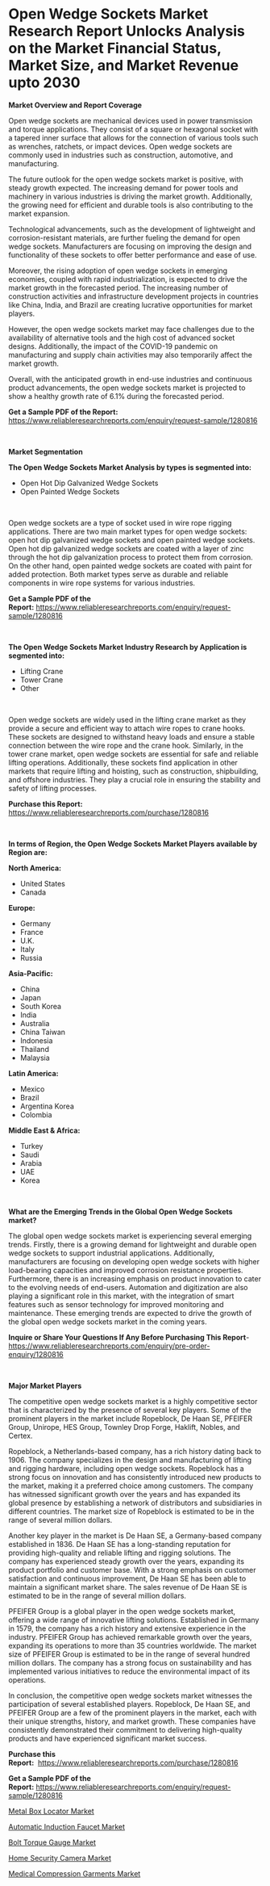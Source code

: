 <p><h1>Open Wedge Sockets Market Research Report Unlocks Analysis on the Market Financial Status, Market Size, and Market Revenue upto 2030</h1></p><p><strong>Market Overview and Report Coverage</strong></p>
<p><p>Open wedge sockets are mechanical devices used in power transmission and torque applications. They consist of a square or hexagonal socket with a tapered inner surface that allows for the connection of various tools such as wrenches, ratchets, or impact devices. Open wedge sockets are commonly used in industries such as construction, automotive, and manufacturing.</p><p>The future outlook for the open wedge sockets market is positive, with steady growth expected. The increasing demand for power tools and machinery in various industries is driving the market growth. Additionally, the growing need for efficient and durable tools is also contributing to the market expansion.</p><p>Technological advancements, such as the development of lightweight and corrosion-resistant materials, are further fueling the demand for open wedge sockets. Manufacturers are focusing on improving the design and functionality of these sockets to offer better performance and ease of use.</p><p>Moreover, the rising adoption of open wedge sockets in emerging economies, coupled with rapid industrialization, is expected to drive the market growth in the forecasted period. The increasing number of construction activities and infrastructure development projects in countries like China, India, and Brazil are creating lucrative opportunities for market players.</p><p>However, the open wedge sockets market may face challenges due to the availability of alternative tools and the high cost of advanced socket designs. Additionally, the impact of the COVID-19 pandemic on manufacturing and supply chain activities may also temporarily affect the market growth.</p><p>Overall, with the anticipated growth in end-use industries and continuous product advancements, the open wedge sockets market is projected to show a healthy growth rate of 6.1% during the forecasted period.</p></p>
<p><strong>Get a Sample PDF of the Report:</strong> <a href="https://www.reliableresearchreports.com/enquiry/request-sample/1280816">https://www.reliableresearchreports.com/enquiry/request-sample/1280816</a></p>
<p>&nbsp;</p>
<p><strong>Market Segmentation</strong></p>
<p><strong>The Open Wedge Sockets Market Analysis by types is segmented into:</strong></p>
<p><ul><li>Open Hot Dip Galvanized Wedge Sockets</li><li>Open Painted Wedge Sockets</li></ul></p>
<p>&nbsp;</p>
<p><p>Open wedge sockets are a type of socket used in wire rope rigging applications. There are two main market types for open wedge sockets: open hot dip galvanized wedge sockets and open painted wedge sockets. Open hot dip galvanized wedge sockets are coated with a layer of zinc through the hot dip galvanization process to protect them from corrosion. On the other hand, open painted wedge sockets are coated with paint for added protection. Both market types serve as durable and reliable components in wire rope systems for various industries.</p></p>
<p><strong>Get a Sample PDF of the Report:</strong>&nbsp;<a href="https://www.reliableresearchreports.com/enquiry/request-sample/1280816">https://www.reliableresearchreports.com/enquiry/request-sample/1280816</a></p>
<p>&nbsp;</p>
<p><strong>The Open Wedge Sockets Market Industry Research by Application is segmented into:</strong></p>
<p><ul><li>Lifting Crane</li><li>Tower Crane</li><li>Other</li></ul></p>
<p>&nbsp;</p>
<p><p>Open wedge sockets are widely used in the lifting crane market as they provide a secure and efficient way to attach wire ropes to crane hooks. These sockets are designed to withstand heavy loads and ensure a stable connection between the wire rope and the crane hook. Similarly, in the tower crane market, open wedge sockets are essential for safe and reliable lifting operations. Additionally, these sockets find application in other markets that require lifting and hoisting, such as construction, shipbuilding, and offshore industries. They play a crucial role in ensuring the stability and safety of lifting processes.</p></p>
<p><strong>Purchase this Report:</strong>&nbsp; <a href="https://www.reliableresearchreports.com/purchase/1280816">https://www.reliableresearchreports.com/purchase/1280816</a></p>
<p>&nbsp;</p>
<p><strong>In terms of Region, the Open Wedge Sockets Market Players available by Region are:</strong></p>
<p>
    <p> <strong> North America: </strong>
        <ul>
            <li>United States</li>
            <li>Canada</li>
        </ul>
        </p> 
    <p> <strong> Europe: </strong>
        <ul>
            <li>Germany</li>
            <li>France</li>
            <li>U.K.</li>
            <li>Italy</li>
            <li>Russia</li>
        </ul>
        </p> 
    <p> <strong> Asia-Pacific: </strong>
        <ul>
            <li>China</li>
            <li>Japan</li>
            <li>South Korea</li>
            <li>India</li>
            <li>Australia</li>
            <li>China Taiwan</li>
            <li>Indonesia</li>
            <li>Thailand</li>
            <li>Malaysia</li>
        </ul>
        </p> 
    <p> <strong> Latin America: </strong>
        <ul>
            <li>Mexico</li>
            <li>Brazil</li>
            <li>Argentina Korea</li>
            <li>Colombia</li>
        </ul>
        </p> 
    <p> <strong> Middle East & Africa: </strong>
        <ul>
            <li>Turkey</li>
            <li>Saudi</li>
            <li>Arabia</li>
            <li>UAE</li>
            <li>Korea</li>
        </ul>
    </p>
    </p>
<p>&nbsp;</p>
<p><strong>What are the Emerging Trends in the Global Open Wedge Sockets market?</strong></p>
<p><p>The global open wedge sockets market is experiencing several emerging trends. Firstly, there is a growing demand for lightweight and durable open wedge sockets to support industrial applications. Additionally, manufacturers are focusing on developing open wedge sockets with higher load-bearing capacities and improved corrosion resistance properties. Furthermore, there is an increasing emphasis on product innovation to cater to the evolving needs of end-users. Automation and digitization are also playing a significant role in this market, with the integration of smart features such as sensor technology for improved monitoring and maintenance. These emerging trends are expected to drive the growth of the global open wedge sockets market in the coming years.</p></p>
<p><strong>Inquire or Share Your Questions If Any Before Purchasing This Report</strong>- <a href="https://www.reliableresearchreports.com/enquiry/pre-order-enquiry/1280816">https://www.reliableresearchreports.com/enquiry/pre-order-enquiry/1280816</a></p>
<p>&nbsp;</p>
<p><strong>Major Market Players</strong></p>
<p><p>The competitive open wedge sockets market is a highly competitive sector that is characterized by the presence of several key players. Some of the prominent players in the market include Ropeblock, De Haan SE, PFEIFER Group, Unirope, HES Group, Townley Drop Forge, Haklift, Nobles, and Certex.</p><p>Ropeblock, a Netherlands-based company, has a rich history dating back to 1906. The company specializes in the design and manufacturing of lifting and rigging hardware, including open wedge sockets. Ropeblock has a strong focus on innovation and has consistently introduced new products to the market, making it a preferred choice among customers. The company has witnessed significant growth over the years and has expanded its global presence by establishing a network of distributors and subsidiaries in different countries. The market size of Ropeblock is estimated to be in the range of several million dollars.</p><p>Another key player in the market is De Haan SE, a Germany-based company established in 1836. De Haan SE has a long-standing reputation for providing high-quality and reliable lifting and rigging solutions. The company has experienced steady growth over the years, expanding its product portfolio and customer base. With a strong emphasis on customer satisfaction and continuous improvement, De Haan SE has been able to maintain a significant market share. The sales revenue of De Haan SE is estimated to be in the range of several million dollars.</p><p>PFEIFER Group is a global player in the open wedge sockets market, offering a wide range of innovative lifting solutions. Established in Germany in 1579, the company has a rich history and extensive experience in the industry. PFEIFER Group has achieved remarkable growth over the years, expanding its operations to more than 35 countries worldwide. The market size of PFEIFER Group is estimated to be in the range of several hundred million dollars. The company has a strong focus on sustainability and has implemented various initiatives to reduce the environmental impact of its operations.</p><p>In conclusion, the competitive open wedge sockets market witnesses the participation of several established players. Ropeblock, De Haan SE, and PFEIFER Group are a few of the prominent players in the market, each with their unique strengths, history, and market growth. These companies have consistently demonstrated their commitment to delivering high-quality products and have experienced significant market success.</p></p>
<p><strong>Purchase this Report:</strong>&nbsp;&nbsp;<a href="https://www.reliableresearchreports.com/purchase/1280816">https://www.reliableresearchreports.com/purchase/1280816</a></p>
<p></p>
<p><strong>Get a Sample PDF of the Report:</strong>&nbsp;<a href="https://www.reliableresearchreports.com/enquiry/request-sample/1280816">https://www.reliableresearchreports.com/enquiry/request-sample/1280816</a></p>
<p><p><a href="https://www.linkedin.com/pulse/metal-box-locator-market-share-amp-new-trends-analysis-report-rc0ie/">Metal Box Locator Market</a></p><p><a href="https://github.com/GroverBarry/Market-Research-Report-List-2/blob/main/automatic-induction-faucet-market.md">Automatic Induction Faucet Market</a></p><p><a href="https://www.linkedin.com/pulse/bolt-torque-gauge-market-insights-players-forecast-till-2030-0zk3e/">Bolt Torque Gauge Market</a></p><p><a href="https://medium.com/@jessicaelliott65/home-security-camera-market-size-growth-forecast-2023-2030-bddbfc5d4649">Home Security Camera Market</a></p><p><a href="https://medium.com/@rogerking1949/medical-compression-garments-market-size-cagr-trends-2024-2030-bbaa4be916b2">Medical Compression Garments Market</a></p></p>